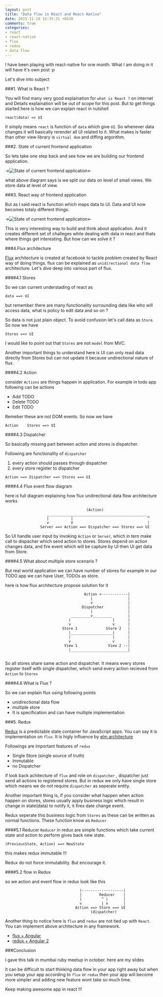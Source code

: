 ```yaml
---
layout: post
title: "Data flow in React and React-Native"
date: 2015-11-10 15:35:21 +0530
comments: true
categories:
- react
- react-native
- flux
- redux
- data flow
---
```


I have been playing with react-native for one month. What I am doing in it will have it's own post :p

Let's dive into subject

###1. What is React ?

You will find many very good explaination for `what is React ?` on internet and Details explaination will be out of scope for this post. But to get things started here is how we can explain react in nutshell

```
react(data) => UI
``` 
It simply means `react` is function of `data` which give `UI`. So whenever data changes it will basically 
rerender all UI related to it. What makes is faster than other view library is `virtual dom` and diffing 
argorithm. 

###2. State of current frontend application

So lets take one step back and see how we are building our frontend application.

->![State of current frontend application](/static/img/current_application_state.png)<-

what above diagram says is we split our data on level of small views. We store data at level of view.

###3. React way of frontend application 

But as I said react is function which maps data to UI. Data and UI now becomes totaly different things. 

->![State of current frontend application](/static/img/react_way.png)<-

This is very interesting way to build and think about application. And it creates different set of challeges while dealing with data in react and thats where things get interesting. But how can we solve it ?

###4.Flux architecture

[Flux](https://facebook.github.io/flux/) architecture is created at facebook to tackle problem created by React way of doing things. 
flux can be explained as `unidirectional data flow` architecture. 
Let's dive deep into various part of flux. 

####4.1 Stores

So we can current understading of react as 

```
data ==> UI
```

but remember there are many functionality surrounding data like who will access data, what is policy to edit data and so on ?

So data is not just plain object. To avoid confusion let's call data as `Store`. So now we have

```
Stores ==> UI
```

I would like to point out that `Stores` are not `model` from MVC. 

Another important things to understand here is UI can only read data directly from Stores but can not update it because undirectional nature of flux.

####4.2 Action

consider `Actions` are things happen in application. For example in todo app following can be actions

* Add TODO
* Delete TODO
* Edit TODO

Remeber these are not DOM events. So now we have

```
Action    Stores ==> UI
```

####4.3 Dispatcher

So basically missing part between action and stores is dispatcher. 

Following are functionality of `dispatcher`

1. every action should passes through dispatcher
2. every store register to dispatcher

```
Action ==> Dispatcher ==> Stores ==> UI
```

####4.4 Flux event flow diagram 

here is full diagram explaining how flux undirectional data flow architecture works

```
				                     (Action)
				   _______________________________________________
				   |          |                                  ^
				   v          V                                  |
				Server ==> Action ==> Dispatcher ==> Stores ==> UI
```

So UI handle user input by invoking `Action` or `Server`, which in tern make call to dispacher which send action to stores. Stores depend on action changes data, and fire event which will be capture by UI then UI get data from Store. 

####4.5 What about multiple store scenario ?

But real world application we can have number of stores for example in our TODO app we can have User, TODOs as store.

here is how flux architecture propose solution for it

```
	                                Action <------------| 
	                                   |                |
	                                   v                |
	                               Dispatcher           | 
	                                   |                |
	                          _________v_________       |
	                         |                   |      | 
	                         v                   v      |
	                      Store 1             Store 2   |
	                         |___________________|      |
	                         |                   |      | 
	                         v                   v      | 
	                       View 1              View 2 --|
	                         |__________________________|
                         
``` 

So all stores share same action and dispatcher. It means every stores register itself with single dispatcher, which send every action recieved from `Action` to `Stores`

####4.6 What is Flux ?

So we can explain flux using following points

* unidirectional data flow
* multiple store
* It is specification and can have multiple implementation


###5. Redux

[Redux](http://rackt.org/redux/) is a predictable state container for JavaScript apps. 
You can say it is implementation on `flux`. It is higly influence by [elm architecture](https://github.com/evancz/elm-architecture-tutorial)

Followings are important features of `redux`

* Single Store (single source of truth)
* Immutable
* no Dispatcher

if look back achitecture of `flux` and role on `dispatcher` , dispatcher just send all actions to registered stores. But in redux we only have single store which means we do not require `dispatcher` as seperate entity.

Another important thing is,  if you consider what happen when action happen on stores, stores usually apply business logic which result in change in state(data) to notify it, it fires date change event.

Redux seperate this business logic from `Stores` as these can be written as normal functions. These function know as `Reducer`

####5.1 Reducer
`Reducer` in redux are simple functions which take current state and action to perform gives back new state.

```
(PreviousState, Action) ==> NewState
```

this makes redux immutable !!!

Redux do not force immutability. But encourage it. 

####5.2 flow in Redux

so we action and event flow in redux look like this

```
								  |-------------------|
								  |        Reducer    |
								  |         ^ |       |
								  v         | v       |
								Action ==> Store ==> UI
								       (dispatcher)
```

Another thing to notice here is `flux` and `redux` are not tied up with `React`.
You can implement above architecture in any framework.

* [flux + Angular](http://victorsavkin.com/post/99998937651/building-angular-apps-using-flux-architecture)
* [redux + Angular 2](https://github.com/wbuchwalter/ng2-redux)

###Conclusion

I gave this talk in mumbai ruby meetup in october. here are my slides

<script async class="speakerdeck-embed" data-id="7e9fd442d63d4c768a4bb695eafee090" data-ratio="1.33333333333333" src="//speakerdeck.com/assets/embed.js"></script>


It can be difficult to start thinking data flow in your app right away but when you setup your app according to `flux` or `redux` then your app will become more simpler and adding new feature wont
take so much time. 

Keep making awesome app in react !!!

